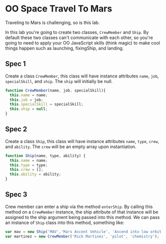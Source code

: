 # OO Space Travel To Mars

Traveling to Mars is challenging, so is this lab.

In this lab you're going to create two classes, `CrewMember` and `Ship`. By default these two classes can't communicate with each other, so you're going to need to apply your OO JavaScript skills (think magic) to make cool things happen such as launching, fixingShip, and landing.

## Spec 1
Create a class `CrewMember`, this class will have instance attributes `name`, `job`, `specialSkill`, and `ship`. The `ship` will initially be null.
```JavaScript
function CrewMember(name, job, specialSkill){
  this.name = name;
  this.job = job;
  this.specialSkill = specialSkill;
  this.ship = null;
}
```

## Spec 2
Create a class `Ship`, this class will have instance attributes `name`, `type`, `crew`, and `ability`. The `crew` will be an empty array upon instantiation.
```JavaScript
function Ship(name, type, ability) {
  this.name = name;
  this.type = type;
  this.crew = [];
  this.ability = ability;
}
```

## Spec 3
Crew member can enter a ship via the method `enterShip`. By calling this method on a `CrewMember` instance, the ship attribute of that instance will be assigned to the ship argument being passed into this method. We can pass an instance of `Ship` class into this method, something like:
```JavaScript
var mav = new Ship('MAV','Mars Ascent Vehicle', 'Ascend into low orbit');
var martinez = new CrewMember('Rick Martinez', 'pilot', 'chemistry');
```
